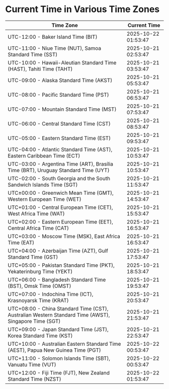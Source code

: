 # Current Time in Various Time Zones

| Time Zone | Current Time |
|-----------|--------------|
| UTC-12:00 - Baker Island Time (BIT) | 2025-10-22 01:53:47 |
| UTC-11:00 - Niue Time (NUT), Samoa Standard Time (SST) | 2025-10-21 02:53:47 |
| UTC-10:00 - Hawaii-Aleutian Standard Time (HAST), Tahiti Time (TAHT) | 2025-10-21 03:53:47 |
| UTC-09:00 - Alaska Standard Time (AKST) | 2025-10-21 05:53:47 |
| UTC-08:00 - Pacific Standard Time (PST) | 2025-10-21 06:53:47 |
| UTC-07:00 - Mountain Standard Time (MST) | 2025-10-21 07:53:47 |
| UTC-06:00 - Central Standard Time (CST) | 2025-10-21 08:53:47 |
| UTC-05:00 - Eastern Standard Time (EST) | 2025-10-21 09:53:47 |
| UTC-04:00 - Atlantic Standard Time (AST), Eastern Caribbean Time (ECT) | 2025-10-21 10:53:47 |
| UTC-03:00 - Argentina Time (ART), Brasília Time (BRT), Uruguay Standard Time (UYT) | 2025-10-21 10:53:47 |
| UTC-02:00 - South Georgia and the South Sandwich Islands Time (SGT) | 2025-10-21 11:53:47 |
| UTC±00:00 - Greenwich Mean Time (GMT), Western European Time (WET) | 2025-10-21 14:53:47 |
| UTC+01:00 - Central European Time (CET), West Africa Time (WAT) | 2025-10-21 15:53:47 |
| UTC+02:00 - Eastern European Time (EET), Central Africa Time (CAT) | 2025-10-21 16:53:47 |
| UTC+03:00 - Moscow Time (MSK), East Africa Time (EAT) | 2025-10-21 16:53:47 |
| UTC+04:00 - Azerbaijan Time (AZT), Gulf Standard Time (GST) | 2025-10-21 17:53:47 |
| UTC+05:00 - Pakistan Standard Time (PKT), Yekaterinburg Time (YEKT) | 2025-10-21 18:53:47 |
| UTC+06:00 - Bangladesh Standard Time (BST), Omsk Time (OMST) | 2025-10-21 19:53:47 |
| UTC+07:00 - Indochina Time (ICT), Krasnoyarsk Time (KRAT) | 2025-10-21 20:53:47 |
| UTC+08:00 - China Standard Time (CST), Australian Western Standard Time (AWST), Singapore Time (SGT) | 2025-10-21 21:53:47 |
| UTC+09:00 - Japan Standard Time (JST), Korea Standard Time (KST) | 2025-10-21 22:53:47 |
| UTC+10:00 - Australian Eastern Standard Time (AEST), Papua New Guinea Time (PGT) | 2025-10-22 00:53:47 |
| UTC+11:00 - Solomon Islands Time (SBT), Vanuatu Time (VUT) | 2025-10-22 00:53:47 |
| UTC+12:00 - Fiji Time (FJT), New Zealand Standard Time (NZST) | 2025-10-22 01:53:47 |
